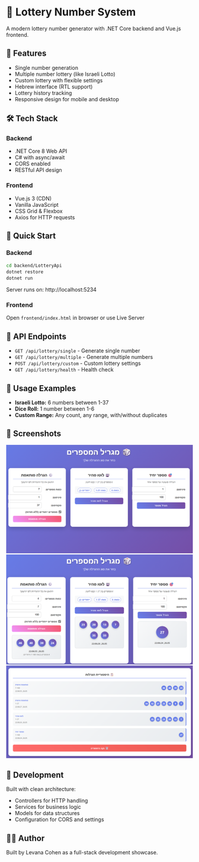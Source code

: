 # 🎲 Lottery Number System

A modern lottery number generator with .NET Core backend and Vue.js frontend.

## 🌟 Features
- Single number generation
- Multiple number lottery (like Israeli Lotto)
- Custom lottery with flexible settings
- Hebrew interface (RTL support)
- Lottery history tracking
- Responsive design for mobile and desktop

## 🛠️ Tech Stack
### Backend
- .NET Core 8 Web API
- C# with async/await
- CORS enabled
- RESTful API design

### Frontend  
- Vue.js 3 (CDN)
- Vanilla JavaScript
- CSS Grid & Flexbox
- Axios for HTTP requests

## 🚀 Quick Start

### Backend
```bash
cd backend/LotteryApi
dotnet restore
dotnet run
```

Server runs on: http://localhost:5234

### Frontend
Open `frontend/index.html` in browser or use Live Server

## 📡 API Endpoints
* `GET /api/lottery/single` - Generate single number
* `GET /api/lottery/multiple` - Generate multiple numbers
* `POST /api/lottery/custom` - Custom lottery settings
* `GET /api/lottery/health` - Health check

## 🎯 Usage Examples
* **Israeli Lotto:** 6 numbers between 1-37
* **Dice Roll:** 1 number between 1-6
* **Custom Range:** Any count, any range, with/without duplicates

## 📱 Screenshots
![Main screen:](docs/screenshots/main-screen.png)
![Results:](docs/screenshots/results-screen.png)
![History:](docs/screenshots/history-view.png)

## 🔧 Development
Built with clean architecture:
* Controllers for HTTP handling
* Services for business logic
* Models for data structures
* Configuration for CORS and settings

## 👩‍💻 Author
Built by Levana Cohen as a full-stack development showcase.